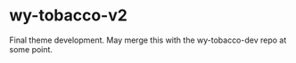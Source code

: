# wy-tobacco-v2

Final theme development.  May merge this with the wy-tobacco-dev repo at some point. 
